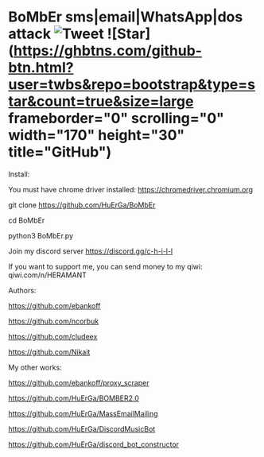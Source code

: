 # BoMbEr sms|email|WhatsApp|dos attack ![Tweet](https://img.shields.io/twitter/url/http/shields.io.svg?style=social) ![Star](https://ghbtns.com/github-btn.html?user=twbs&repo=bootstrap&type=star&count=true&size=large frameborder="0" scrolling="0" width="170" height="30" title="GitHub")


Install:

You must have chrome driver installed: https://chromedriver.chromium.org

git clone https://github.com/HuErGa/BoMbEr

cd BoMbEr

python3 BoMbEr.py

Join my discord server https://discord.gg/c-h-i-l-l

If you want to support me, you can send money to my qiwi: qiwi.com/n/HERAMANT

Authors:

https://github.com/ebankoff

https://github.com/ncorbuk

https://github.com/cludeex

https://github.com/Nikait

My other works:

https://github.com/ebankoff/proxy_scraper

https://github.com/HuErGa/BOMBER2.0

https://github.com/HuErGa/MassEmailMailing

https://github.com/HuErGa/DiscordMusicBot

https://github.com/HuErGa/discord_bot_constructor
